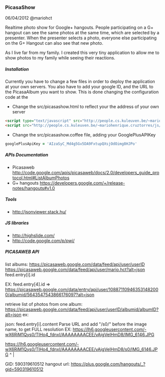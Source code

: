 ### PicasaShow

06/04/2012
@mariohct

Realtime photo show for Google+ hangouts. People participating on a G+ hangout can see the same
photos at the same time, which are selected by a presenter. When the presenter selects a photo, 
everyone else participating on the G+ Hangout can also see that new photo.

As I live far from my family. I created this very tiny application to allow me to show photos to 
my family while seeing their reactions.


##### Installation

Currently you have to change a few files in order to deploy the application at your own servers. 
You also have to add your google ID, and the URL to the PicasaAlbum you want to show. This is done changing the
configuration code at the 

- Change the src/picasashow.html to reflect your the address of your own server

```html
<script type="text/javascript" src="http://people.cs.kuleuven.be/~mariohenrique.cruztorres/js/picasashow.js"></script>
<script src="http://people.cs.kuleuven.be/~mariohenrique.cruztorres/js/authCheck.js"></script>
```

- Change the src/picasashow.coffee file, adding your GooglePlusAPIKey
```coffeescript
googlePlusApiKey = 'AIzaSyC_Md4g5Gv5DA9FxtupQXsjOdOimg8HJPo'
```

##### APIs Documentation

- Picasaweb http://code.google.com/apis/picasaweb/docs/2.0/developers_guide_protocol.html#ListAlbumPhotos
- G+ hangouts https://developers.google.com/+/release-notes/hangouts#v1.0

##### Tools
- http://jsonviewer.stack.hu/

##### JS libraries
- http://highslide.com/
- http://code.google.com/p/pwi/
 
##### PICASAWEB API

list albums: 
https://picasaweb.google.com/data/feed/api/user/userID
https://picasaweb.google.com/data/feed/api/user/mario.hct?alt=json
feed.entry[i].id

EX: feed.entry[4].id =>
https://picasaweb.google.com/data/entry/api/user/108871109463531482000/albumid/5643547543866176097?alt=json


retrieve list of photos from one album: 
https://picasaweb.google.com/data/feed/api/user/userID/albumid/albumID?alt=json
ex: 


json: feed.entry[i].content
Parse URL and add "/s0/" before the image name, to get FULL resolution
EX:
https://lh6.googleusercontent.com/-wX6RiM1Qys0/TlHo4_fdnxI/AAAAAAAACEE/vAigVelHmD8/IMG_6146.JPG

https://lh6.googleusercontent.com/-wX6RiM1Qys0/TlHo4_fdnxI/AAAAAAAACEE/vAigVelHmD8/s0/IMG_6146.JPG
                                                                                    ^
                                                                                    |

GID: 590319610512
hangout url: https://plus.google.com/hangouts/_?gid=590319610512




